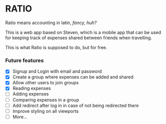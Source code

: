 # RATIO

Ratio means accounting in latin, *fancy, huh?*

This is a web app based on Steven, which is a mobile app that can be used for keeping track of expenses shared between friends when travelling. 

This is what Ratio is supposed to do, but for free.

### Future features
- [x] Signup and Login with email and password
- [x] Create a group where expenses can be added and shared
- [x] Allow other users to join groups
- [x] Reading expenses
- [ ] Adding expenses
- [ ] Comparing expenses in a group
- [ ] Add redirect after log in in case of not being redirected there
- [ ] Improve styling on all viewports
- [ ] More... 
